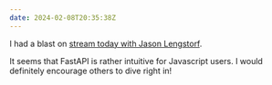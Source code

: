 ```yaml
---
date: 2024-02-08T20:35:38Z
---
```


I had a blast on [stream today with Jason Lengstorf](https://www.youtube.com/watch?v=6O5NVf0doRo). 

It seems that FastAPI is rather intuitive for Javascript users. I would definitely encourage others to dive right in!
